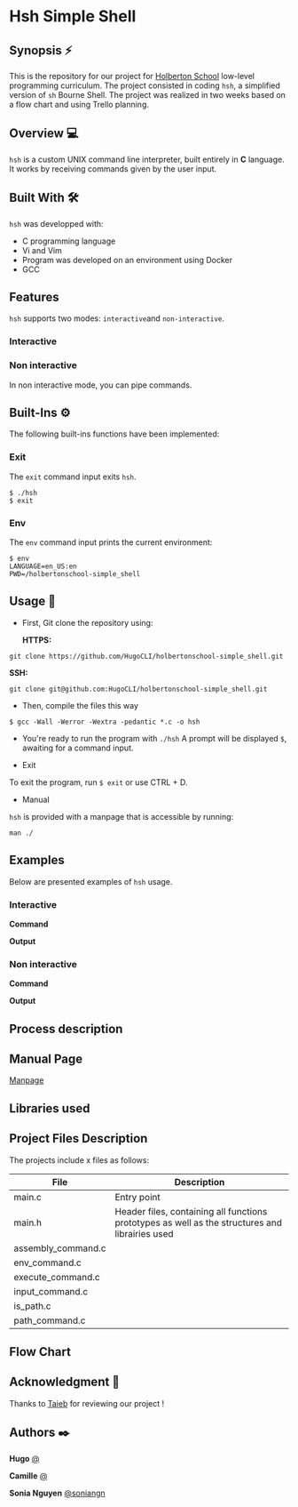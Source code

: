 # Hsh Simple Shell

## Synopsis ⚡️
This is the repository for our project for [Holberton School](https://www.holbertonschool.fr/) low-level programming curriculum. The project consisted in coding `hsh`, a simplified version of `sh` Bourne Shell. The project was realized in two weeks based on a flow chart and using Trello planning.

## Overview :computer: 
`hsh` is a custom UNIX command line interpreter, built entirely in **C** language. It works by receiving commands given by the user input. 

## Built With :hammer_and_wrench:

`hsh` was developped with:

* C programming language
* Vi and Vim
* Program was developed on an environment using Docker
* GCC

## Features

`hsh` supports two modes: `interactive`and `non-interactive`.

### Interactive

### Non interactive

In non interactive mode, you can pipe commands.

## Built-Ins ⚙️

The following built-ins functions have been implemented:

### Exit

The `exit` command input exits `hsh`.

```
$ ./hsh
$ exit
```

### Env

The `env` command input prints the current environment:

```
$ env
LANGUAGE=en_US:en
PWD=/holbertonschool-simple_shell
```

## Usage 📖

* First, Git clone the repository using: 

    **HTTPS:**
```
git clone https://github.com/HugoCLI/holbertonschool-simple_shell.git
```
   **SSH:** 
```
git clone git@github.com:HugoCLI/holbertonschool-simple_shell.git
```

* Then, compile the files this way

```
$ gcc -Wall -Werror -Wextra -pedantic *.c -o hsh
```

* You're ready to run the program with `./hsh`
A prompt will be displayed `$`, awaiting for a command input. 

* Exit

To exit the program, run `$ exit` or use CTRL + D.

* Manual

`hsh` is provided with a manpage that is accessible by running:
```
man ./
```


## Examples

Below are presented examples of `hsh` usage.

### Interactive

**Command**

**Output**

### Non interactive

**Command**

**Output**

## Process description


## Manual Page

[Manpage]( )


## Libraries used


## Project Files Description

The projects include x files as follows: 


| File | Description                                     |
|----------|-----------------------------------------------|
|  main.c     |  Entry point          |
|  main.h     |  Header files, containing all functions prototypes as well as the structures and librairies used |
|   assembly_command.c   |        |
|   env_command.c    |       |
|   execute_command.c     |             |
|     input_command.c  |   |
|    is_path.c   |   |
|    path_command.c   |   |

## Flow Chart

## Acknowledgment 🙏

Thanks to [Taieb](https://github.com/taiebchaabini) for reviewing our project !

## Authors ✒️

**Hugo**
[@]( )

**Camille**
[@]( )

**Sonia Nguyen**
[@soniangn](https://github.com/soniangn)
